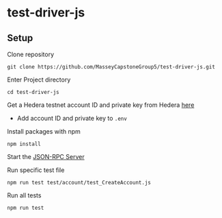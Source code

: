 # test-driver-js

## Setup

Clone repository

    git clone https://github.com/MasseyCapstoneGroup5/test-driver-js.git

Enter Project directory

    cd test-driver-js
    
Get a Hedera testnet account ID and private key from Hedera [here](https://portal.hedera.com/register) 

* Add account ID and private key to `.env`


Install packages with npm

    npm install
    
Start the [JSON-RPC Server](https://github.com/MasseyCapstoneGroup5/json-rpc-js-sdk)


Run specific test file

    npm run test test/account/test_CreateAccount.js

Run all tests

    npm run test
